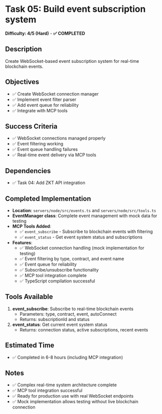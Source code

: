 # Task 05: Build event subscription system
**Difficulty: 4/5 (Hard)** - **✅ COMPLETED**

## Description
Create WebSocket-based event subscription system for real-time blockchain events.

## Objectives
- ✅ Create WebSocket connection manager
- ✅ Implement event filter parser
- ✅ Add event queue for reliability
- ✅ Integrate with MCP tools

## Success Criteria
- ✅ WebSocket connections managed properly
- ✅ Event filtering working
- ✅ Event queue handling failures
- ✅ Real-time event delivery via MCP tools

## Dependencies
- ✅ Task 04: Add ZKT API integration

## Completed Implementation
- **Location**: `servers/node/src/events.ts` and `servers/node/src/tools.ts`
- **EventManager class**: Complete event management with mock data for testing
- **MCP Tools Added**:
  - ✅ `event_subscribe` - Subscribe to blockchain events with filtering
  - ✅ `event_status` - Get event system status and subscriptions
- **Features**:
  - ✅ WebSocket connection handling (mock implementation for testing)
  - ✅ Event filtering by type, contract, and event name
  - ✅ Event queue for reliability
  - ✅ Subscribe/unsubscribe functionality
  - ✅ MCP tool integration complete
  - ✅ TypeScript compilation successful

## Tools Available
1. **event_subscribe**: Subscribe to real-time blockchain events
   - Parameters: type, contract, event, autoConnect
   - Returns: subscriptionId and status
2. **event_status**: Get current event system status
   - Returns: connection status, active subscriptions, recent events

## Estimated Time
- ✅ Completed in 6-8 hours (including MCP integration)

## Notes
- ✅ Complex real-time system architecture complete
- ✅ MCP tool integration successful
- ✅ Ready for production use with real WebSocket endpoints
- ✅ Mock implementation allows testing without live blockchain connection 
